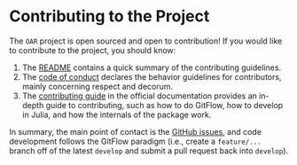 # Contributing to the Project

The `OAR` project is open sourced and open to contribution!
If you would like to contribute to the project, you should know:

1. The [README](README.md) contains a quick summary of the contributing guidelines.
2. The [code of conduct](CODE_OF_CONDUCT.md) declares the behavior guidelines for contributors, mainly concerning respect and decorum.
3. The [contributing guide](https://ap6yc.github.io/OAR/dev/man/contributing/) in the official documentation provides an in-depth guide to contributing, such as how to do GitFlow, how to develop in Julia, and how the internals of the package work.

In summary, the main point of contact is the [GitHub issues](https://github.com/AP6YC/OAR/issues), and code development follows the GitFlow paradigm (i.e., create a `feature/...` branch off of the latest `develop` and submit a pull request back into `develop`).
